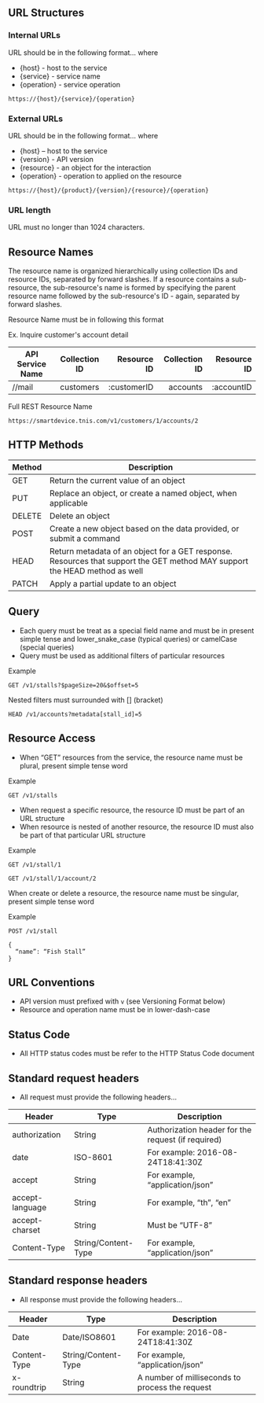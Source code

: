 ## URL Structures

### Internal URLs
URL should be in the following format… where
- {host} - host to the service
- {service} - service name
- {operation} - service operation
 
```
https://{host}/{service}/{operation}
```
### External URLs
 
URL should be in the following format… where
- {host} – host to the service
- {version} - API version
- {resource} - an object for the interaction
- {operation} - operation to applied on the resource
 
```
https://{host}/{product}/{version}/{resource}/{operation}
```

### URL length

URL must no longer than 1024 characters.

## Resource Names

The resource name is organized hierarchically using collection IDs and resource IDs, separated by forward slashes. If a resource contains a sub-resource, the sub-resource's name is formed by specifying the parent resource name followed by the sub-resource's ID - again, separated by forward slashes.

Resource Name must be in following this format

Ex. Inquire customer's account detail

| API Service Name  | Collection ID           | Resource ID  | Collection ID | Resource ID
| ------------- |:-------------:| -----:| -----:| -----:|
| //mail   | customers | :customerID | accounts | :accountID |


Full REST Resource Name

```
https://smartdevice.tnis.com/v1/customers/1/accounts/2
```

## HTTP Methods

|Method |	Description |
|------------- |-------------| 
|GET|Return the current value of an object|
|PUT|Replace an object, or create a named object, when applicable|
|DELETE|Delete an object|
|POST|Create a new object based on the data provided, or submit a command|
|HEAD|Return metadata of an object for a GET response. Resources that support the GET method MAY support the HEAD method as well|
|PATCH|Apply a partial update to an object|


## Query
- Each query must be treat as a special field name and must be in present simple tense and lower_snake_case (typical queries) or camelCase (special queries)
- Query must be used as additional filters of particular resources

Example

```
GET /v1/stalls?$pageSize=20&$offset=5
```
 
Nested filters must surrounded with [] (bracket)
 
```
HEAD /v1/accounts?metadata[stall_id]=5
```



## Resource Access
- When “GET” resources from the service, the resource name must be plural, present simple tense word

Example
```
GET /v1/stalls
```
- When request a specific resource, the resource ID must be part of an URL structure
- When resource is nested of another resource, the resource ID must also be part of that particular URL structure

Example
```
GET /v1/stall/1
 
GET /v1/stall/1/account/2
```

When create or delete a resource, the resource name must be singular, present simple tense word

Example
```
POST /v1/stall
 
{
  “name”: “Fish Stall”
}
```

## URL Conventions
- API version must prefixed with `v` (see Versioning Format below)
- Resource and operation name must be in lower-dash-case

## Status Code
- All HTTP status codes must be refer to the HTTP Status Code document


## Standard request headers
- All request must provide the following headers…

|Header |	Type |Description
|-------|------|----------| 
|authorization|String|Authorization header for the request (if required)|
|date|ISO-8601|For example: 2016-08-24T18:41:30Z|
|accept|String|For example, “application/json”|
|accept-language|String|For example, “th”, “en”|
|accept-charset|String|Must be “UTF-8”|
|Content-Type|String/Content-Type|For example, “application/json”|

## Standard response headers
- All response must provide the following headers...

|Header |	Type |Description
|-------|------|----------| 
|Date|Date/ISO8601|For example: 2016-08-24T18:41:30Z|
|Content-Type|String/Content-Type|For example, “application/json”|
|x-roundtrip|String|A number of milliseconds to process the request|